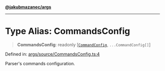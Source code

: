 [**@jakubmazanec/args**](../README.md)

---

# Type Alias: CommandsConfig

> **CommandsConfig**: readonly \[[`CommandConfig`](CommandConfig.md), `...CommandConfig[]`\]

Defined in:
[args/source/CommandsConfig.ts:4](https://github.com/jakubmazanec/tools/blob/90a5050fae768000bb00b2044438762c3c8c0f98/packages/args/source/CommandsConfig.ts#L4)

Parser's commands configuration.
